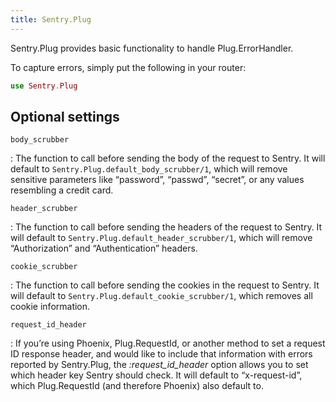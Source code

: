 ```yaml
---
title: Sentry.Plug
---
```


Sentry.Plug provides basic functionality to handle Plug.ErrorHandler.

To capture errors, simply put the following in your router:

```elixir
use Sentry.Plug
```

## Optional settings

`body_scrubber`

: The function to call before sending the body of the request to Sentry. It will default to `Sentry.Plug.default_body_scrubber/1`, which will remove sensitive parameters like “password”, “passwd”, “secret”, or any values resembling a credit card.

`header_scrubber`

: The function to call before sending the headers of the request to Sentry. It will default to `Sentry.Plug.default_header_scrubber/1`, which will remove “Authorization” and “Authentication” headers.

`cookie_scrubber`

: The function to call before sending the cookies in the request to Sentry. It will default to `Sentry.Plug.default_cookie_scrubber/1`, which removes all cookie information.

`request_id_header`

: If you’re using Phoenix, Plug.RequestId, or another method to set a request ID response header, and would like to include that information with errors reported by Sentry.Plug, the _:request_id_header_ option allows you to set which header key Sentry should check. It will default to “x-request-id”, which Plug.RequestId (and therefore Phoenix) also default to.
